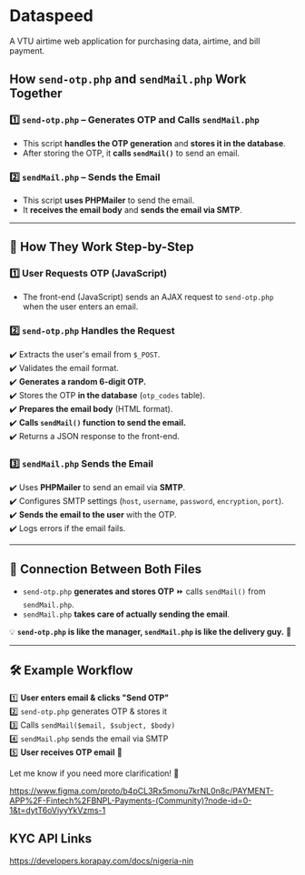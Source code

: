 # Dataspeed
 A VTU airtime web application for purchasing data, airtime, and bill payment.

## **How `send-otp.php` and `sendMail.php` Work Together**  

### **1️⃣ `send-otp.php` – Generates OTP and Calls `sendMail.php`**
- This script **handles the OTP generation** and **stores it in the database**.
- After storing the OTP, it **calls `sendMail()`** to send an email.

### **2️⃣ `sendMail.php` – Sends the Email**
- This script **uses PHPMailer** to send the email.
- It **receives the email body** and **sends the email via SMTP**.

---

## **📌 How They Work Step-by-Step**
### **1️⃣ User Requests OTP (JavaScript)**
- The front-end (JavaScript) sends an AJAX request to `send-otp.php` when the user enters an email.

### **2️⃣ `send-otp.php` Handles the Request**
✔️ Extracts the user's email from `$_POST`.  
✔️ Validates the email format.  
✔️ **Generates a random 6-digit OTP.**  
✔️ Stores the OTP **in the database** (`otp_codes` table).  
✔️ **Prepares the email body** (HTML format).  
✔️ **Calls `sendMail()` function to send the email.**  
✔️ Returns a JSON response to the front-end.

### **3️⃣ `sendMail.php` Sends the Email**
✔️ Uses **PHPMailer** to send an email via **SMTP**.  
✔️ Configures SMTP settings (`host`, `username`, `password`, `encryption`, `port`).  
✔️ **Sends the email to the user** with the OTP.  
✔️ Logs errors if the email fails.  

---

## **🔗 Connection Between Both Files**
- `send-otp.php` **generates and stores OTP** ⏩ calls `sendMail()` from `sendMail.php`.
- `sendMail.php` **takes care of actually sending the email**.

💡 **`send-otp.php` is like the manager, `sendMail.php` is like the delivery guy.** 🚀  

---

## **🛠 Example Workflow**
1️⃣ **User enters email & clicks "Send OTP"**  
2️⃣ `send-otp.php` generates OTP & stores it  
3️⃣ Calls `sendMail($email, $subject, $body)`  
4️⃣ `sendMail.php` sends the email via SMTP  
5️⃣ **User receives OTP email** 🎉  

Let me know if you need more clarification! 🚀


https://www.figma.com/proto/b4pCL3Rx5monu7krNL0n8c/PAYMENT-APP%2F-Fintech%2FBNPL-Payments-(Community)?node-id=0-1&t=dytT6oViyyYkVzms-1

## KYC API Links
https://developers.korapay.com/docs/nigeria-nin